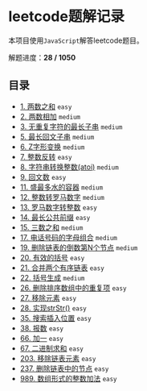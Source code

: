# leetcode题解记录

本项目使用`JavaScript`解答leetcode题目。

解题进度：**28 / 1050**

## 目录

+ [1. 两数之和](https://github.com/hinapudao/leetcode/tree/master/solution/1.%E4%B8%A4%E6%95%B0%E4%B9%8B%E5%92%8C) `easy`
+ [2. 两数相加](https://github.com/hinapudao/leetcode/tree/master/solution/2.%E4%B8%A4%E6%95%B0%E7%9B%B8%E5%8A%A0) `medium`
+ [3. 无重复字符的最长子串](https://github.com/hinapudao/leetcode/tree/master/solution/3.%E6%97%A0%E9%87%8D%E5%A4%8D%E5%AD%97%E7%AC%A6%E7%9A%84%E6%9C%80%E9%95%BF%E5%AD%90%E4%B8%B2) `medium`
+ [5. 最长回文子串](https://github.com/hinapudao/leetcode/tree/master/solution/5.%E6%9C%80%E9%95%BF%E5%9B%9E%E6%96%87%E5%AD%90%E4%B8%B2) `medium`
+ [6. Z字形变换](https://github.com/hinapudao/leetcode/tree/master/solution/6.Z%E5%AD%97%E5%BD%A2%E5%8F%98%E6%8D%A2) `medium`
+ [7. 整数反转](https://github.com/hinapudao/leetcode/tree/master/solution/7.%E6%95%B4%E6%95%B0%E5%8F%8D%E8%BD%AC) `easy`
+ [8. 字符串转换整数(atoi)](https://github.com/hinapudao/leetcode/tree/master/solution/8.%E5%AD%97%E7%AC%A6%E4%B8%B2%E8%BD%AC%E6%8D%A2%E6%95%B4%E6%95%B0(atoi)) `medium`
+ [9. 回文数](https://github.com/hinapudao/leetcode/tree/master/solution/9.%E5%9B%9E%E6%96%87%E6%95%B0) `easy`
+ [11. 盛最多水的容器](https://github.com/hinapudao/leetcode/tree/master/solution/11.%E7%9B%9B%E6%9C%80%E5%A4%9A%E6%B0%B4%E7%9A%84%E5%AE%B9%E5%99%A8) `medium`
+ [12. 整数转罗马数字](https://github.com/hinapudao/leetcode/tree/master/solution/12.%E6%95%B4%E6%95%B0%E8%BD%AC%E7%BD%97%E9%A9%AC%E6%95%B0%E5%AD%97) `medium`
+ [13. 罗马数字转整数](https://github.com/hinapudao/leetcode/tree/master/solution/13.%E7%BD%97%E9%A9%AC%E6%95%B0%E5%AD%97%E8%BD%AC%E6%95%B4%E6%95%B0) `easy`
+ [14. 最长公共前缀](https://github.com/hinapudao/leetcode/tree/master/solution/14.%E6%9C%80%E9%95%BF%E5%85%AC%E5%85%B1%E5%89%8D%E7%BC%80) `easy`
+ [15. 三数之和](https://github.com/hinapudao/leetcode/tree/master/solution/15.%E4%B8%89%E6%95%B0%E4%B9%8B%E5%92%8C) `medium`
+ [17. 电话号码的字母组合](https://github.com/hinapudao/leetcode/tree/master/solution/17.%E7%94%B5%E8%AF%9D%E5%8F%B7%E7%A0%81%E7%9A%84%E5%AD%97%E6%AF%8D%E7%BB%84%E5%90%88) `medium`
+ [19. 删除链表的倒数第N个节点](https://github.com/hinapudao/leetcode/tree/master/solution/19.%E5%88%A0%E9%99%A4%E9%93%BE%E8%A1%A8%E7%9A%84%E5%80%92%E6%95%B0%E7%AC%ACN%E4%B8%AA%E8%8A%82%E7%82%B9) `medium`
+ [20. 有效的括号](https://github.com/hinapudao/leetcode/tree/master/solution/20.%E6%9C%89%E6%95%88%E7%9A%84%E6%8B%AC%E5%8F%B7) `easy`
+ [21. 合并两个有序链表](https://github.com/hinapudao/leetcode/tree/master/solution/21.%E5%90%88%E5%B9%B6%E4%B8%A4%E4%B8%AA%E6%9C%89%E5%BA%8F%E9%93%BE%E8%A1%A8) `easy`
+ [22. 括号生成](https://github.com/hinapudao/leetcode/tree/master/solution/22.%E6%8B%AC%E5%8F%B7%E7%94%9F%E6%88%90) `medium`
+ [26. 删除排序数组中的重复项](https://github.com/hinapudao/leetcode/tree/master/solution/26.%E5%88%A0%E9%99%A4%E6%8E%92%E5%BA%8F%E6%95%B0%E7%BB%84%E4%B8%AD%E7%9A%84%E9%87%8D%E5%A4%8D%E9%A1%B9) `easy`
+ [27. 移除元素](https://github.com/hinapudao/leetcode/tree/master/solution/27.%E7%A7%BB%E9%99%A4%E5%85%83%E7%B4%A0) `easy`
+ [28. 实现strStr()](https://github.com/hinapudao/leetcode/tree/master/solution/28.%E5%AE%9E%E7%8E%B0strStr()) `easy`
+ [35. 搜索插入位置](https://github.com/hinapudao/leetcode/tree/master/solution/35.%E6%90%9C%E7%B4%A2%E6%8F%92%E5%85%A5%E4%BD%8D%E7%BD%AE) `easy`
+ [38. 报数](https://github.com/hinapudao/leetcode/tree/master/solution/38.%E6%8A%A5%E6%95%B0) `easy`
+ [66. 加一](https://github.com/hinapudao/leetcode/tree/master/solution/66.%E5%8A%A0%E4%B8%80) `easy`
+ [67. 二进制求和](https://github.com/hinapudao/leetcode/tree/master/solution/67.%E4%BA%8C%E8%BF%9B%E5%88%B6%E6%B1%82%E5%92%8C) `easy`
+ [203. 移除链表元素](https://github.com/hinapudao/leetcode/tree/master/solution/203.%E7%A7%BB%E9%99%A4%E9%93%BE%E8%A1%A8%E5%85%83%E7%B4%A0) `easy`
+ [237. 删除链表中的节点](https://github.com/hinapudao/leetcode/tree/master/solution/237.%E5%88%A0%E9%99%A4%E9%93%BE%E8%A1%A8%E4%B8%AD%E7%9A%84%E8%8A%82%E7%82%B9) `easy`
+ [989. 数组形式的整数加法](https://github.com/hinapudao/leetcode/tree/master/solution/989.%E6%95%B0%E7%BB%84%E5%BD%A2%E5%BC%8F%E7%9A%84%E6%95%B4%E6%95%B0%E5%8A%A0%E6%B3%95) `easy`